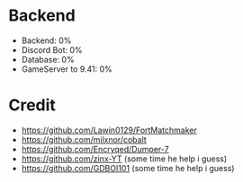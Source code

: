 # Backend
- Backend: 0%
- Discord Bot: 0%
- Database: 0%
- GameServer to 9.41: 0%
# Credit
- https://github.com/Lawin0129/FortMatchmaker
- https://github.com/milxnor/cobalt
- https://github.com/Encryqed/Dumper-7
- https://github.com/zinx-YT (some time he help i guess)
- https://github.com/GDBOI101 (some time he help i guess)
